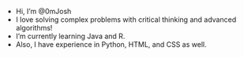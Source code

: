 - Hi, I’m @0mJosh
- I love solving complex problems with critical thinking and advanced algorithms! 
- I’m currently learning Java and R.
- Also, I have experience in Python, HTML, and CSS as well.

<!---
0mJosh/0mJosh is a ✨ special ✨ repository because its `README.md` (this file) appears on your GitHub profile.
You can click the Preview link to take a look at your changes.
--->
